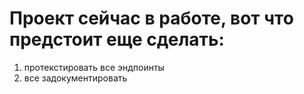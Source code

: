 # Проект сейчас в работе, вот что предстоит еще сделать:

1. протекстировать все эндпоинты
2. все задокументировать
